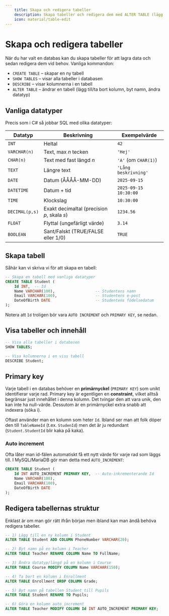 ```yaml
---
    title: Skapa och redigera tabeller
    description: Skapa tabeller och redigera dem med ALTER TABLE (lägg till, ta bort, byta namn, ändra datatyp). Inkluderar vanliga datatyper.
    icon: material/table-edit
---
```


# Skapa och redigera tabeller

När du har valt en databas kan du skapa tabeller för att lagra data och sedan redigera dem vid behov. Vanliga kommandon:

* `CREATE TABLE` – skapar en ny tabell  
* `SHOW TABLES` – visar alla tabeller i databasen  
* `DESCRIBE` – visar kolumnerna i en tabell  
* `ALTER TABLE` – ändrar en tabell (lägg till/ta bort kolumn, byt namn, ändra datatyp)

## Vanliga datatyper
Precis som i C\# så jobbar SQL med olika datatyper:

| Datatyp        | Beskrivning                                         | Exempelvärde        |
|----------------|-----------------------------------------------------|---------------------|
| `INT`          | Heltal                                              | `42`                |
| `VARCHAR(n)`   | Text, max *n* tecken                                | `'Hej'`             |
| `CHAR(n)`      | Text med fast längd *n*                             | `'A'` (om `CHAR(1)`)|
| `TEXT`         | Längre text                                         | `'Lång beskrivning'`|
| `DATE`         | Datum (ÅÅÅÅ-MM-DD)                                  | `2025-09-15`        |
| `DATETIME`     | Datum + tid                                         | `2025-09-15 10:30:00` |
| `TIME`         | Klockslag                                           | `10:30:00`          |
| `DECIMAL(p,s)` | Exakt decimaltal (precision *p*, skala *s*)         | `1234.56`           |
| `FLOAT`        | Flyttal (ungefärligt värde)                         | `3.14`              |
| `BOOLEAN`      | Sant/Falskt (TRUE/FALSE eller 1/0)                  | `TRUE`              |

## Skapa tabell
Såhär kan vi skriva vi för att skapa en tabell:
```sql
-- Skapa en tabell med vanliga datatyper
CREATE TABLE Student (
    Id INT,  -- Id
    Name VARCHAR(100),                  -- Studentens namn
    Email VARCHAR(100),                 -- Studentens e-post
    DateOfBirth DATE                    -- Studentens födelsedatum
);
```
Notera att `Id` troligen bör vara `AUTO INCREMENT` och `PRIMARY KEY`, se nedan.
## Visa tabeller och innehåll
```sql
-- Visa alla tabeller i databasen
SHOW TABLES;

-- Visa kolumnerna i en viss tabell
DESCRIBE Student;
```
## Primary key
Varje tabell i en databas behöver en **primärnyckel** (`PRIMARY KEY`) som unikt identifierar varje rad. Primary key är egentligen en **constraint**, vilket alltså begränsar just innehållet i denna kolumn. Det tvingar den att vara unik, den kan inte ha null-värde. Dessutom är en primärnyckel extra snabb att indexera (söka i).

Oftast använder man en kolumn som heter `Id`. Ibland ser man att folk döper den till `TableNameId` (t.ex. `StudenId`) men det är ju redundant (`Student.StudentId` blir kaka på kaka).
### Auto increment
Ofta låter man id-fälen  automatiskt få ett nytt värde för varje rad som läggs till.  I MySQL/MariaDB gör man detta med `AUTO_INCREMENT`:  
```sql
CREATE TABLE Student (
    Id INT AUTO_INCREMENT PRIMARY KEY,  -- Auto-inkrementerande Id
    Name VARCHAR(100),
    Email VARCHAR(100),
    DateOfBirth DATE
);
```

## Redigera tabellernas struktur
Enklast är om man gör rätt ifrån början men ibland kan man ändå behöva redigera tabeller.

```sql
-- 1) Lägg till en ny kolumn i Student
ALTER TABLE Student ADD COLUMN PhoneNumber VARCHAR(20);

-- 2) Byt namn på en kolumn i Teacher
ALTER TABLE Teacher RENAME COLUMN Name TO FullName;

-- 3) Ändra datatyp/längd på en kolumn i Course
ALTER TABLE Course MODIFY COLUMN Name VARCHAR(150);

-- 4) Ta bort en kolumn i Enrollment
ALTER TABLE Enrollment DROP COLUMN Grade;

-- 5) Byt namn på tabellen Student till Pupils
ALTER TABLE Student RENAME TO Pupils;

-- 6) Göra en kolumn auto_increment
ALTER TABLE Teacher MODIFY COLUMN Id INT AUTO_INCREMENT PRIMARY KEY;
```
